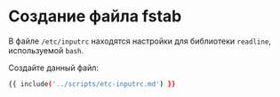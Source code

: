# Создание файла fstab

В файле `/etc/inputrc` находятся настройки для библиотеки `readline`, используемой `bash`.

Создайте данный файл:

```bash 
{{ include('../scripts/etc-inputrc.md') }}
```

